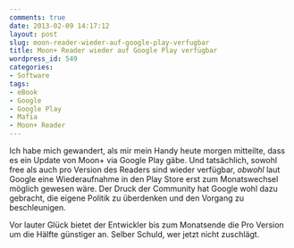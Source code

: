 ```yaml
---
comments: true
date: 2013-02-09 14:17:12
layout: post
slug: moon-reader-wieder-auf-google-play-verfugbar
title: Moon+ Reader wieder auf Google Play verfügbar
wordpress_id: 549
categories:
- Software
tags:
- eBook
- Google
- Google Play
- Mafia
- Moon+ Reader
---
```


Ich habe mich gewandert, als mir mein Handy heute morgen mitteilte, dass es ein Update von Moon+ via Google Play gäbe. Und tatsächlich, sowohl free als auch pro Version des Readers sind wieder verfügbar, _obwohl_ laut Google eine Wiederaufnahme in den Play Store erst zum Monatswechsel möglich gewesen wäre. Der Druck der Community hat Google wohl dazu gebracht, die eigene Politik zu überdenken und den Vorgang zu beschleunigen.

Vor lauter Glück bietet der Entwickler bis zum Monatsende die Pro Version um die Hälfte günstiger an. Selber Schuld, wer jetzt nicht zuschlägt.
